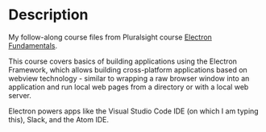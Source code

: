 # Description

My follow-along course files from Pluralsight course [Electron Fundamentals](https://app.pluralsight.com/library/courses/electron-fundamentals/table-of-contents).

This course covers basics of building applications using the Electron Framework, which allows building cross-platform applications based on webview technology - similar to wrapping a raw browser window into an application and run local web pages from a directory or with a local web server.

Electron powers apps like the Visual Studio Code IDE (on which I am typing this), Slack, and the Atom IDE.
